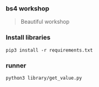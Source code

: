 ### bs4 workshop
> Beautiful workshop

### Install libraries
```
pip3 install -r requirements.txt
```

### runner
```
python3 library/get_value.py
```